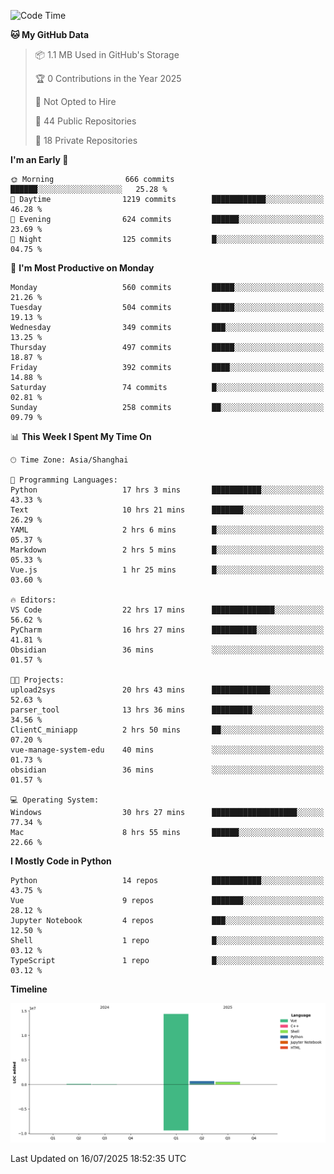 <!--START_SECTION:waka-->
![Code Time](http://img.shields.io/badge/Code%20Time-538%20hrs%2047%20mins-blue)

**🐱 My GitHub Data** 

> 📦 1.1 MB Used in GitHub's Storage 
 > 
> 🏆 0 Contributions in the Year 2025
 > 
> 🚫 Not Opted to Hire
 > 
> 📜 44 Public Repositories 
 > 
> 🔑 18 Private Repositories 
 > 
**I'm an Early 🐤** 

```text
🌞 Morning                666 commits         ██████░░░░░░░░░░░░░░░░░░░   25.28 % 
🌆 Daytime                1219 commits        ████████████░░░░░░░░░░░░░   46.28 % 
🌃 Evening                624 commits         ██████░░░░░░░░░░░░░░░░░░░   23.69 % 
🌙 Night                  125 commits         █░░░░░░░░░░░░░░░░░░░░░░░░   04.75 % 
```
📅 **I'm Most Productive on Monday** 

```text
Monday                   560 commits         █████░░░░░░░░░░░░░░░░░░░░   21.26 % 
Tuesday                  504 commits         █████░░░░░░░░░░░░░░░░░░░░   19.13 % 
Wednesday                349 commits         ███░░░░░░░░░░░░░░░░░░░░░░   13.25 % 
Thursday                 497 commits         █████░░░░░░░░░░░░░░░░░░░░   18.87 % 
Friday                   392 commits         ████░░░░░░░░░░░░░░░░░░░░░   14.88 % 
Saturday                 74 commits          █░░░░░░░░░░░░░░░░░░░░░░░░   02.81 % 
Sunday                   258 commits         ██░░░░░░░░░░░░░░░░░░░░░░░   09.79 % 
```


📊 **This Week I Spent My Time On** 

```text
🕑︎ Time Zone: Asia/Shanghai

💬 Programming Languages: 
Python                   17 hrs 3 mins       ███████████░░░░░░░░░░░░░░   43.33 % 
Text                     10 hrs 21 mins      ███████░░░░░░░░░░░░░░░░░░   26.29 % 
YAML                     2 hrs 6 mins        █░░░░░░░░░░░░░░░░░░░░░░░░   05.37 % 
Markdown                 2 hrs 5 mins        █░░░░░░░░░░░░░░░░░░░░░░░░   05.33 % 
Vue.js                   1 hr 25 mins        █░░░░░░░░░░░░░░░░░░░░░░░░   03.60 % 

🔥 Editors: 
VS Code                  22 hrs 17 mins      ██████████████░░░░░░░░░░░   56.62 % 
PyCharm                  16 hrs 27 mins      ██████████░░░░░░░░░░░░░░░   41.81 % 
Obsidian                 36 mins             ░░░░░░░░░░░░░░░░░░░░░░░░░   01.57 % 

🐱‍💻 Projects: 
upload2sys               20 hrs 43 mins      █████████████░░░░░░░░░░░░   52.63 % 
parser_tool              13 hrs 36 mins      █████████░░░░░░░░░░░░░░░░   34.56 % 
ClientC_miniapp          2 hrs 50 mins       ██░░░░░░░░░░░░░░░░░░░░░░░   07.20 % 
vue-manage-system-edu    40 mins             ░░░░░░░░░░░░░░░░░░░░░░░░░   01.73 % 
obsidian                 36 mins             ░░░░░░░░░░░░░░░░░░░░░░░░░   01.57 % 

💻 Operating System: 
Windows                  30 hrs 27 mins      ███████████████████░░░░░░   77.34 % 
Mac                      8 hrs 55 mins       ██████░░░░░░░░░░░░░░░░░░░   22.66 % 
```

**I Mostly Code in Python** 

```text
Python                   14 repos            ███████████░░░░░░░░░░░░░░   43.75 % 
Vue                      9 repos             ███████░░░░░░░░░░░░░░░░░░   28.12 % 
Jupyter Notebook         4 repos             ███░░░░░░░░░░░░░░░░░░░░░░   12.50 % 
Shell                    1 repo              █░░░░░░░░░░░░░░░░░░░░░░░░   03.12 % 
TypeScript               1 repo              █░░░░░░░░░░░░░░░░░░░░░░░░   03.12 % 
```



**Timeline**

![Lines of Code chart](https://raw.githubusercontent.com/White1943/White1943/main/assets/bar_graph.png)


 Last Updated on 16/07/2025 18:52:35 UTC
<!--END_SECTION:waka-->
